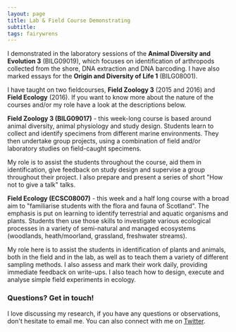```yaml
---
layout: page
title: Lab & Field Course Demonstrating
subtitle: 
tags: fairywrens
---
```




I demonstrated in the laboratory sessions of the **Animal Diversity and Evolution 3** (BILG09019), which focuses on identification of arthropods collected from the shore, DNA extraction and DNA barcoding. I have also marked essays for the **Origin and Diversity of Life 1** (BILG08001).

I have taught on two fieldcourses, **Field Zoology 3** (2015 and 2016) and **Field Ecology** (2016). If you want to know more about the nature of the courses and/or my role have a look at the descriptions below.

**Field Zoology 3 (BILG09017)** - this week-long course is based around animal diversity, animal physiology and study design. Students learn to collect and identify specimens from different marine environments. They then undertake group projects, using a combination of field and/or laboratory studies on field-caught specimens. 

My role is to assist the students throughout the course, aid them in identification, give feedback on study design and supervise a group throughout their project. I also prepare and present a series of short "How not to give a talk" talks.

**Field Ecology (ECSC08007)** - this week and a half long course with a broad aim to "familiarise students with the flora and fauna of Scotland". The emphasis is put on learning to identify terrestrial and aquatic organisms and plants. Students then use those skills to investigate various ecological processes in a variety of semi-natural and managed ecosystems (woodlands, heath/moorland, grassland, freshwater streams). 

My role here is to assist the students in identification of plants and animals, both in the field and in the lab, as well as to teach them a variety of different sampling methods. I also assess and mark their work daily, providing immediate feedback on write-ups. I also teach how to design, execute and analyse simple field experiments in ecology.

### Questions? Get in touch!

I love discussing my research, if you have any questions or observations, don't hesitate to email me. You can also connect with me on [Twitter](https://twitter.com/AmidstScience).